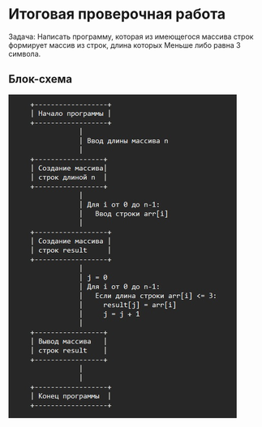 # Итоговая проверочная работа

Задача: Написать программу, которая из имеющегося массива строк формирует массив из строк, длина которых Меньше либо равна 3 символа.

## Блок-схема

![](/bs.jpg)


